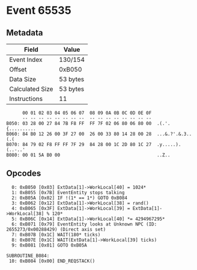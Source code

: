 # Event 65535

## Metadata

| Field           | Value    |
|-----------------|----------|
| Event Index     | 130/154  |
| Offset          | 0xB050   |
| Data Size       | 53 bytes |
| Calculated Size | 53 bytes |
| Instructions    | 11       |

```
      00 01 02 03 04 05 06 07  08 09 0A 0B 0C 0D 0E 0F
      -- -- -- -- -- -- -- --  -- -- -- -- -- -- -- --
B050: 03 28 00 27 84 7B F8 FF  FF 7F 02 06 80 06 80 00  .(.'.{..........
B060: 84 B0 12 26 00 3F 27 00  26 00 33 80 14 28 00 28  ...&.?'.&.3..(.(
B070: 84 79 02 F8 FF FF 7F 29  84 28 00 1C 2D 80 1C 27  .y.....).(..-..'
B080: 00 01 5A B0 00                                    ..Z..           
```

## Opcodes

```
  0: 0xB050 [0x03] ExtData[1]->WorkLocal[40] = 1024*
  1: 0xB055 [0x7B] EventEntity stops talking
  2: 0xB05A [0x02] IF !(1* == 1*) GOTO 0xB084
  3: 0xB062 [0x12] ExtData[1]->WorkLocal[38] = rand()
  4: 0xB065 [0x3F] ExtData[1]->WorkLocal[39] = ExtData[1]->WorkLocal[38] % 120*
  5: 0xB06C [0x14] ExtData[1]->WorkLocal[40] *= 4294967295*
  6: 0xB071 [0x79] EventEntity looks at Unknown NPC (ID: 2655273/0x00288429) (Direct axis set)
  7: 0xB07B [0x1C] WAIT(180* ticks)
  8: 0xB07E [0x1C] WAIT(ExtData[1]->WorkLocal[39] ticks)
  9: 0xB081 [0x01] GOTO 0xB05A

SUBROUTINE_B084:
 10: 0xB084 [0x00] END_REQSTACK()
```
